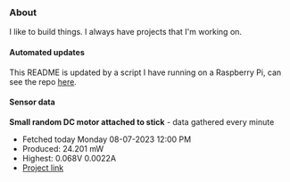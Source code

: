 ### About
I like to build things. I always have projects that I'm working on.

#### Automated updates
This README is updated by a script I have running on a Raspberry Pi, can see the repo [here](https://github.com/jdc-cunningham/raspi-git-repo-updater).

#### Sensor data


**Small random DC motor attached to stick** - data gathered every minute
- Fetched today Monday 08-07-2023 12:00 PM
- Produced: 24.201 mW
- Highest: 0.068V 0.0022A
- [Project link](https://github.com/jdc-cunningham/turbine-raspi)